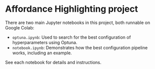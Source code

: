 # Affordance Highlighting project

There are two main Jupyter notebooks in this project, both runnable on Google Colab:

- `optuna.ipynb`: Used to search for the best configuration of hyperparameters using Optuna.
- `notebook.ipynb`: Demonstrates how the best configuration pipeline works, including an example.

See each notebook for details and instructions.